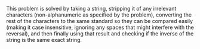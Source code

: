 This problem is solved by taking a string, stripping it of any irrelevant characters (non-alphanumeric as specified by the problem), converting the rest of the characters to the same standard so they can be compared easily (making it case insensitive, ignoring any spaces that might interfere with the reversal), and then finally using that result and checking if the inverse of the string is the same exact string.
